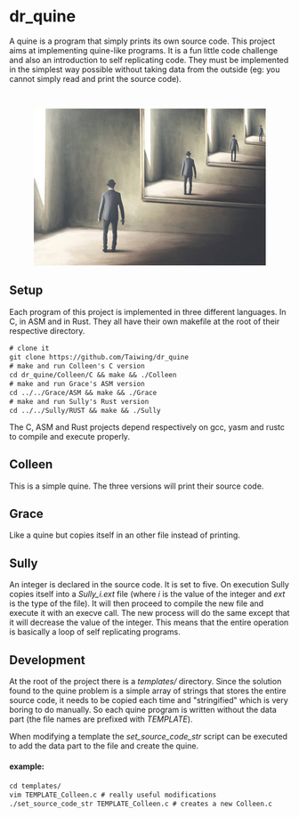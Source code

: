 # dr\_quine

A quine is a program that simply prints its own source code. This project
aims at implementing quine-like programs. It is a fun little code
challenge and also an introduction to self replicating code. They must be
implemented in the simplest way possible without taking data from the
outside (eg: you cannot simply read and print the source code).

<br />
<p align="center">
  <img src="https://github.com/Taiwing/dr_quine/blob/master/resources/infinite_mirrors.png?raw=true" alt="infinite mirrors"/>
</p>

## Setup

Each program of this project is implemented in three different languages.
In C, in ASM and in Rust. They all have their own makefile at the root of
their respective directory.

```shell
# clone it
git clone https://github.com/Taiwing/dr_quine
# make and run Colleen's C version
cd dr_quine/Colleen/C && make && ./Colleen
# make and run Grace's ASM version
cd ../../Grace/ASM && make && ./Grace
# make and run Sully's Rust version
cd ../../Sully/RUST && make && ./Sully
```

The C, ASM and Rust projects depend respectively on gcc, yasm and rustc
to compile and execute properly.

## Colleen

This is a simple quine. The three versions will print their source code.

## Grace

Like a quine but copies itself in an other file instead of printing.

## Sully

An integer is declared in the source code. It is set to five. On execution
Sully copies itself into a *Sully\_i.ext* file (where *i* is the value of
the integer and *ext* is the type of the file). It will then proceed to
compile the new file and execute it with an execve call. The new process
will do the same except that it will decrease the value of the integer.
This means that the entire operation is basically a loop of self
replicating programs.

## Development

At the root of the project there is a *templates/* directory. Since the
solution found to the quine problem is a simple array of strings that
stores the entire source code, it needs to be copied each time and
"stringified" which is very boring to do manually. So each quine
program is written without the data part (the file names are prefixed
with *TEMPLATE*).

When modifying a template the *set_source_code_str* script can be
executed to add the data part to the file and create the quine.

#### example:

```shell
cd templates/
vim TEMPLATE_Colleen.c # really useful modifications
./set_source_code_str TEMPLATE_Colleen.c # creates a new Colleen.c
```
